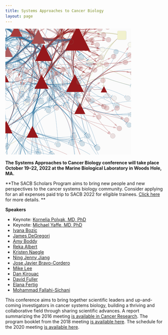 ```yaml
---
title: Systems Approaches to Cancer Biology
layout: page
---
```


![Network diagram](/public/img/network_diag.png)


**The Systems Approaches to Cancer Biology conference will take place October 19–22, 2022 at the Marine Biological Laboratory in Woods Hole, MA.**

**The SACB Scholars Program aims to bring new people and new perspectives to the cancer systems biology community. Consider applying for an all expenses paid trip to SACB 2022 for eligible trainees. [Click here](tinyurl.com/y7afr93e) for more details. **


**Speakers**
- Keynote: [Kornelia Polyak, MD, PhD](https://www.dfhcc.harvard.edu/insider/member-detail/member/kornelia-polyak-md-phd/)
- Keynote: [Michael Yaffe, MD, PhD](https://ki.mit.edu/people/faculty/yaffe)
- [Ivana Bozic](https://www.ivanabozic.com/)
- [James DeGregori](https://medschool.cuanschutz.edu/biochemistry/people/primary-faculty/degregori-james/degregori-lab)
- [Amy Boddy](https://boddylab.com/)
- [Reka Albert](https://www.ralbert.me/)
- [Kristen Naegle](https://engineering.virginia.edu/faculty/naegle-kristen-m)
- [Ning Jenny Jiang](https://jianglab.seas.upenn.edu/)
- [Jose Javier Bravo-Cordero](https://labs.icahn.mssm.edu/bravo-cordero-lab/)
- [Mike Lee](https://www.umassmed.edu/lee-lab/)
- [Dan Kirouac](https://www.linkedin.com/in/dankirouac/)
- [David Fuller](https://faculty.mdanderson.org/profiles/clifton_fuller.html)
- [Elana Fertig](https://fertiglab.com/)
- [Mohammad Fallahi-Sichani](https://www.fallahi-sichani-lab.com/)

This conference aims to bring together scientific leaders and up-and-coming investigators in cancer systems biology, building a thriving and collaborative field through sharing scientific advances. A report summarizing the 2016 meeting [is available in Cancer Research](http://cancerres.aacrjournals.org/content/76/23/6774). The program booklet from the 2018 meeting [is available here](/public/sacb%202018%20online%20booklet%20final.pdf). The schedule for the 2020 meeting [is available here](https://sacbmeeting.org/2020/schedule).
